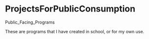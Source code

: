 # ProjectsForPublicConsumption
Public_Facing_Programs

These are programs that I have created in school, or for my own use. 
